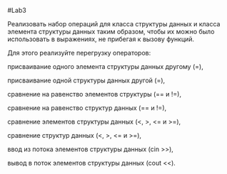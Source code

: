 #Lab3

Реализовать набор операций для класса структуры данных и класса элемента структуры данных таким образом, чтобы их можно было использовать в выражениях, не прибегая к вызову функций.

Для этого реализуйте перегрузку операторов: 

присваивание одного элемента структуры данных другому (=),

присваивание одной структуры данных другой (=),

сравнение на равенство элементов структуры (== и !=), 

сравнение на равенство структур данных (== и !=), 


сравнение элементов структуры данных (<, >, <=  и >=), 

сравнение структур данных (<, >, <=  и >=), 

ввод из потока элементов структуры данных (cin >>),

вывод в поток элементов структуры данных (cout <<).
